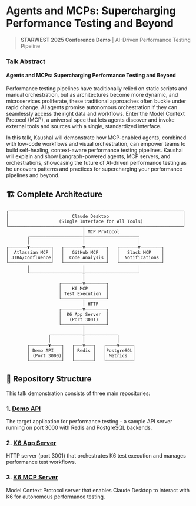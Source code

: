 # Agents and MCPs: Supercharging Performance Testing and Beyond

> **STARWEST 2025 Conference Demo** | AI-Driven Performance Testing Pipeline

### Talk Abstract

#### Agents and MCPs: Supercharging Performance Testing and Beyond

Performance testing pipelines have traditionally relied on static scripts and manual orchestration, but as architectures become more dynamic, and microservices proliferate, these traditional approaches often buckle under rapid change. AI agents promise autonomous orchestration if they can seamlessly access the right data and workflows. Enter the Model Context Protocol (MCP), a universal spec that lets agents discover and invoke external tools and sources with a single, standardized interface.

In this talk, Kaushal will demonstrate how MCP-enabled agents, combined with low-code workflows and visual orchestration, can empower teams to build self-healing, context-aware performance testing pipelines. Kaushal will explain and show Langraph-powered agents, MCP servers, and orchestrations, showcasing the future of AI-driven performance testing as he uncovers patterns and practices for supercharging your performance pipelines and beyond.


## 🏗️ Complete Architecture

```
┌──────────────────────────────────────────────────────────────────┐
│                        Claude Desktop                            │
│                   (Single Interface for All Tools)               │
└────────────────────────────┬─────────────────────────────────────┘
                             │ MCP Protocol
        ┌────────────────────┼────────────────────┐
        │                    │                    │
┌───────▼────────┐   ┌───────▼────────┐   ┌───────▼────────┐
│  Atlassian MCP │   │   GitHub MCP   │   │   Slack MCP    │
│ JIRA/Confluence│   │  Code Analysis │   │  Notifications │
└────────────────┘   └────────────────┘   └────────────────┘
        │                    │                    │
        └────────────────────┼────────────────────┘
                             │
                    ┌────────▼────────┐
                    │    K6 MCP       │
                    │ Test Execution  │
                    └────────┬────────┘
                             │ HTTP
                    ┌────────▼────────┐
                    │  K6 App Server  │
                    │   (Port 3001)   │
                    └────────┬────────┘
                             │
                ┌────────────┼────────────┐
                │            │            │
        ┌───────▼────┐   ┌───▼───┐   ┌────▼─────┐
        │ Demo API   │   │ Redis │   │PostgreSQL│
        │ (Port 3000)│   │       │   │ Metrics  │
        └────────────┘   └───────┘   └──────────┘
```

## 📂 Repository Structure

This talk demonstration consists of three main repositories:

### 1. [Demo API](https://github.com/kaushald/talk-ai-perf-demo-api)
The target application for performance testing - a sample API server running on port 3000 with Redis and PostgreSQL backends.

### 2. [K6 App Server](https://github.com/kaushald/talk-ai-perf-k6-app-server)
HTTP server (port 3001) that orchestrates K6 test execution and manages performance test workflows.

### 3. [K6 MCP Server](https://github.com/kaushald/talk-ai-perf-k6-mcp-server)
Model Context Protocol server that enables Claude Desktop to interact with K6 for autonomous performance testing.
